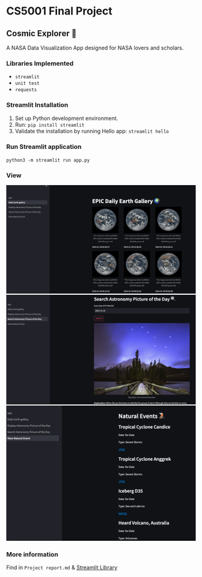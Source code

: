 # CS5001 Final Project
## Cosmic Explorer 🔭
A NASA Data Visualization App designed for NASA lovers and scholars.

### Libraries Implemented
- `streamlit`
- `unit test`
- `requests`

### Streamlit Installation
1. Set up Python development environment.
2. Run:
   `pip install streamlit`
3. Validate the installation by running Hello app:
   `streamlit hello`

### Run Streamlit application
`python3 -m streamlit run app.py`

### View
![EPIC Daily Earth Gallery](Screenshots/1.png)
![EPIC Daily Earth Gallery](Screenshots/2.png)
![EPIC Daily Earth Gallery](Screenshots/3.png)

### More information
Find in `Project report.md` & 
[Streamlit Library](https://docs.streamlit.io/library/api-reference)
